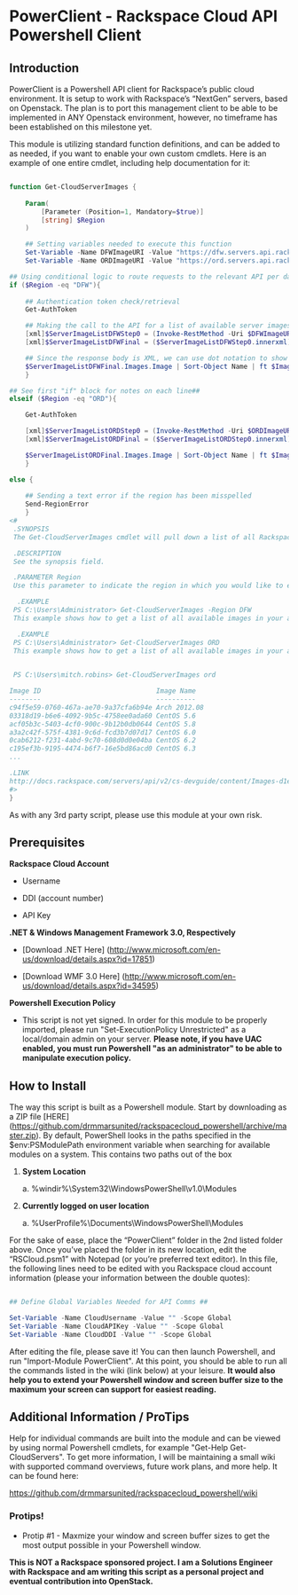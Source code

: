 <h1>PowerClient - Rackspace Cloud API Powershell Client</h1>

<h2>Introduction</h2>

PowerClient is a Powershell API client for Rackspace’s public cloud environment.  It is setup to work with Rackspace’s “NextGen” servers, based on Openstack.  The plan is to port this management client to be able to be implemented in ANY Openstack environment, however, no timeframe has been established on this milestone yet.  

This module is utilizing standard function definitions, and can be added to as needed, if you want to enable your own custom cmdlets.  Here is an example of one entire cmdlet, including help documentation for it:



```Powershell

function Get-CloudServerImages {
    
    Param(
        [Parameter (Position=1, Mandatory=$true)]
        [string] $Region
    )

    ## Setting variables needed to execute this function
    Set-Variable -Name DFWImageURI -Value "https://dfw.servers.api.rackspacecloud.com/v2/$CloudDDI/images/detail.xml"
    Set-Variable -Name ORDImageURI -Value "https://ord.servers.api.rackspacecloud.com/v2/$CloudDDI/images/detail.xml"

## Using conditional logic to route requests to the relevant API per data center
if ($Region -eq "DFW"){
    
    ## Authentication token check/retrieval
    Get-AuthToken

    ## Making the call to the API for a list of available server images and storing data into a variable
    [xml]$ServerImageListDFWStep0 = (Invoke-RestMethod -Uri $DFWImageURI  -Headers $HeaderDictionary)
    [xml]$ServerImageListDFWFinal = ($ServerImageListDFWStep0.innerxml)

    ## Since the response body is XML, we can use dot notation to show the information needed without further parsing.
    $ServerImageListDFWFinal.Images.Image | Sort-Object Name | ft $ImageListTable -AutoSize
    }

## See first "if" block for notes on each line##
elseif ($Region -eq "ORD"){

    Get-AuthToken

    [xml]$ServerImageListORDStep0 = (Invoke-RestMethod -Uri $ORDImageURI  -Headers $HeaderDictionary)
    [xml]$ServerImageListORDFinal = ($ServerImageListORDStep0.innerxml)

    $ServerImageListORDFinal.Images.Image | Sort-Object Name | ft $ImageListTable -AutoSize
    }

else {
    
    ## Sending a text error if the region has been misspelled
    Send-RegionError
    }
<#
 .SYNOPSIS
 The Get-CloudServerImages cmdlet will pull down a list of all Rackspace Cloud Server image snapshots on your account, including Rackspace's base OS images.

 .DESCRIPTION
 See the synopsis field.

 .PARAMETER Region
 Use this parameter to indicate the region in which you would like to execute this request.  Valid choices are "DFW" or "ORD" (without the quotes).

  .EXAMPLE
 PS C:\Users\Administrator> Get-CloudServerImages -Region DFW
 This example shows how to get a list of all available images in your account within the DFW region.

  .EXAMPLE
 PS C:\Users\Administrator> Get-CloudServerImages ORD
 This example shows how to get a list of all available images in your account within the ORD region, but without specifying the parameter name itself.  Both examples work interchangably. Example output:

 
 PS C:\Users\mitch.robins> Get-CloudServerImages ord

Image ID                             Image Name                                                                       Image Status Image Last Updated  
--------                             ----------                                                                       ------------ ------------------  
c94f5e59-0760-467a-ae70-9a37cfa6b94e Arch 2012.08                                                                     ACTIVE       2013-02-07T20:50:25Z
03318d19-b6e6-4092-9b5c-4758ee0ada60 CentOS 5.6                                                                       ACTIVE       2013-02-07T20:51:03Z
acf05b3c-5403-4cf0-900c-9b12b0db0644 CentOS 5.8                                                                       ACTIVE       2013-02-27T16:56:09Z
a3a2c42f-575f-4381-9c6d-fcd3b7d07d17 CentOS 6.0                                                                       ACTIVE       2013-02-27T16:57:56Z
0cab6212-f231-4abd-9c70-608d0d0e04ba CentOS 6.2                                                                       ACTIVE       2013-02-27T16:58:45Z
c195ef3b-9195-4474-b6f7-16e5bd86acd0 CentOS 6.3                                                                       ACTIVE       2013-02-27T16:59:31Z
...

.LINK
http://docs.rackspace.com/servers/api/v2/cs-devguide/content/Images-d1e4427.html
#>
}
```


As with any 3rd party script, please use this module at your own risk.

<h2>Prerequisites</h2>

<b>Rackspace Cloud Account</b>
    
* Username
    
* DDI (account number)
    
* API Key

<b>.NET & Windows Management Framework 3.0, Respectively</b>
    
* [Download .NET Here] (http://www.microsoft.com/en-us/download/details.aspx?id=17851)

* [Download WMF 3.0 Here] (http://www.microsoft.com/en-us/download/details.aspx?id=34595)
 
<b>Powershell Execution Policy</b>

* This script is not yet signed.  In order for this module to be properly imported, please run "Set-ExecutionPolicy Unrestricted" as a local/domain admin on your server. <b> Please note, if you have UAC enabled, you must run Powershell "as an administrator" to be able to manipulate execution policy.</b>

<h2>How to Install</h2>

The way this script is built as a Powershell module. Start by downloading as a ZIP file [HERE] (https://github.com/drmmarsunited/rackspacecloud_powershell/archive/master.zip). By default, PowerShell looks in the paths specified in the $env:PSModulePath environment variable when searching for available modules on a system. This contains two paths out of the box

1.	<b>System Location</b>
    
    a.	 %windir%\System32\WindowsPowerShell\v1.0\Modules 

2.	<b>Currently logged on user location</b>
    
    a.	%UserProfile%\Documents\WindowsPowerShell\Modules

For the sake of ease, place the “PowerClient” folder in the 2nd listed folder above.  Once you’ve placed the folder in its new location, edit the “RSCloud.psm1” with Notepad (or you’re preferred text editor). In this file, the following lines need to be edited with you Rackspace cloud account information (please your information between the double quotes):

```Powershell

## Define Global Variables Needed for API Comms ##

Set-Variable -Name CloudUsername -Value "" -Scope Global
Set-Variable -Name CloudAPIKey -Value "" -Scope Global
Set-Variable -Name CloudDDI -Value "" -Scope Global
```

After editing the file, please save it!  You can then launch Powershell, and run "Import-Module PowerClient". At this point, you should be able to run all the commands listed in the wiki (link below) at your leisure. <b>It would also help you to extend your Powershell window and screen buffer size to the maximum your screen can support for easiest reading.</b>

<h2>Additional Information / ProTips</h2>

Help for individual commands are built into the module and can be viewed by using normal Powershell cmdlets, for example "Get-Help Get-CloudServers".  To get more information, I will be maintaining a small wiki with supported command overviews, future work plans, and more help. It can be found here: 

https://github.com/drmmarsunited/rackspacecloud_powershell/wiki 

<h3>Protips!</h3>

* Protip #1 - Maxmize your window and screen buffer sizes to get the most output possible in your Powershell window.




<b>This is NOT a Rackspace sponsored project. I am a Solutions Engineer with Rackspace and am writing this script as a personal project and eventual contribution into OpenStack.</b>

